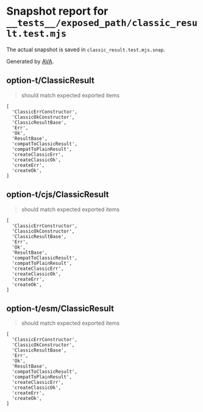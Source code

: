 # Snapshot report for `__tests__/exposed_path/classic_result.test.mjs`

The actual snapshot is saved in `classic_result.test.mjs.snap`.

Generated by [AVA](https://avajs.dev).

## option-t/ClassicResult

> should match expected exported items

    [
      'ClassicErrConstructor',
      'ClassicOkConstructor',
      'ClassicResultBase',
      'Err',
      'Ok',
      'ResultBase',
      'compatToClassicResult',
      'compatToPlainResult',
      'createClassicErr',
      'createClassicOk',
      'createErr',
      'createOk',
    ]

## option-t/cjs/ClassicResult

> should match expected exported items

    [
      'ClassicErrConstructor',
      'ClassicOkConstructor',
      'ClassicResultBase',
      'Err',
      'Ok',
      'ResultBase',
      'compatToClassicResult',
      'compatToPlainResult',
      'createClassicErr',
      'createClassicOk',
      'createErr',
      'createOk',
    ]

## option-t/esm/ClassicResult

> should match expected exported items

    [
      'ClassicErrConstructor',
      'ClassicOkConstructor',
      'ClassicResultBase',
      'Err',
      'Ok',
      'ResultBase',
      'compatToClassicResult',
      'compatToPlainResult',
      'createClassicErr',
      'createClassicOk',
      'createErr',
      'createOk',
    ]
